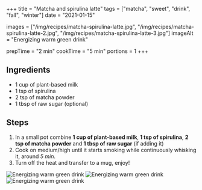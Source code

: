 +++
title = "Matcha and spirulina latte"
tags = ["matcha", "sweet", "drink", "fall", "winter"]
date = "2021-01-15"

images = ["/img/recipes/matcha-spirulina-latte.jpg", "/img/recipes/matcha-spirulina-latte-2.jpg", "/img/recipes/matcha-spirulina-latte-3.jpg"]
imageAlt = "Energizing warm green drink"

prepTime = "2 min"
cookTime = "5 min"
portions = 1
+++

<div class="recipe-content">
<div class="ingredients">

## Ingredients

- 1 cup of plant-based milk
- 1 tsp of spirulina
- 2 tsp of matcha powder
- 1 tbsp of raw sugar (optional)

</div>
<div class="steps">

## Steps

1. In a small pot combine **1 cup of plant-based milk**, **1 tsp of spirulina**, **2 tsp of matcha powder** and **1 tbsp of raw sugar** (if adding it)
2. Cook on medium/high until it starts smoking while continuously whisking it, around _5 min_.
3. Turn off the heat and transfer to a mug, enjoy!

</div>
</div>

![Energizing warm green drink](/img/recipes/matcha-spirulina-latte.jpg)
![Energizing warm green drink](/img/recipes/matcha-spirulina-latte-2.jpg)
![Energizing warm green drink](/img/recipes/matcha-spirulina-latte-3.jpg)

